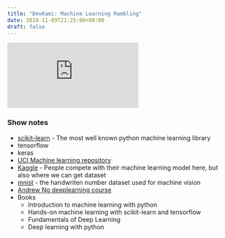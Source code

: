```yaml
---
title: "DevKami: Machine Learning Rambling"
date: 2018-11-09T21:25:00+08:00
draft: false
---
```


<div class="iframe-container">
<iframe class="video" src="https://www.youtube.com/watch?v=c7cIojYbi2o" frameborder="0" allow="autoplay; encrypted-media" allowfullscreen></iframe>
</div>

### Show notes

* [scikit-learn](https://scikit-learn.org/stable/index.html) - The most well known python machine learning library
* tensorflow
* keras
* [UCI Machine learning repository](http://archive.ics.uci.edu/ml/index.php)
* [Kaggle](https://www.kaggle.com/) - People compete with their machine learning model here, but also where we can get dataset
* [mnist](http://yann.lecun.com/exdb/mnist/) - the handwriten number dataset used for machine vision
* [Andrew Ng deeplearning course](https://www.deeplearning.ai/)
* Books
  * Introduction to machine learning with python
  * Hands-on machine learning with scikit-learn and tensorflow
  * Fundamentals of Deep Learning
  * Deep learning with python



